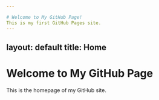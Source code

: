 ```yaml
---

# Welcome to My GitHub Page!
This is my first GitHub Pages site.
---
```

layout: default
title: Home
---

# Welcome to My GitHub Page
This is the homepage of my GitHub site.
